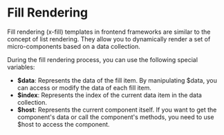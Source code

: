 <template is="exm-article">
<a href="../../publics/examples/fill-var/demo.html" preview></a>
<a href="../../publics/examples/fill-var/test-demo.html" main></a>
</template>

# Fill Rendering

Fill rendering (x-fill) templates in frontend frameworks are similar to the concept of list rendering. They allow you to dynamically render a set of micro-components based on a data collection.

During the fill rendering process, you can use the following special variables:

- **$data**: Represents the data of the fill item. By manipulating $data, you can access or modify the data of each fill item.
- **$index**: Represents the index of the current data item in the data collection.
- **$host**: Represents the current component itself. If you want to get the component's data or call the component's methods, you need to use $host to access the component.

